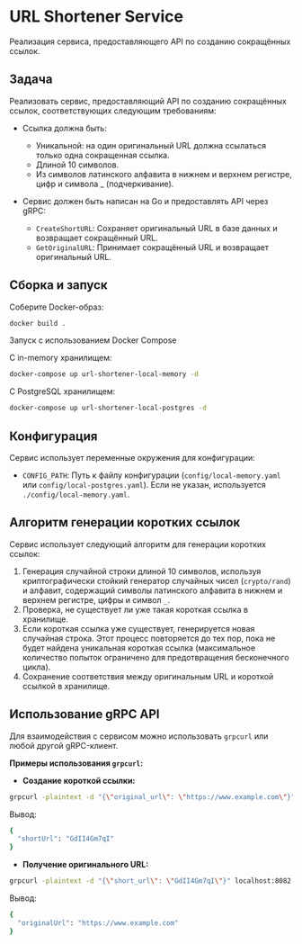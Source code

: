 # URL Shortener Service

Реализация сервиса, предоставляющего API по созданию сокращённых ссылок.

## Задача

Реализовать сервис, предоставляющий API по созданию сокращённых ссылок, соответствующих следующим требованиям:

*   Ссылка должна быть:
    *   Уникальной: на один оригинальный URL должна ссылаться только одна сокращенная ссылка.
    *   Длиной 10 символов.
    *   Из символов латинского алфавита в нижнем и верхнем регистре, цифр и символа \_ (подчеркивание).

*   Сервис должен быть написан на Go и предоставлять API через gRPC:
    *   `CreateShortURL`: Сохраняет оригинальный URL в базе данных и возвращает сокращённый URL.
    *   `GetOriginalURL`: Принимает сокращённый URL и возвращает оригинальный URL.


## Сборка и запуск

Соберите Docker-образ:

```bash
docker build .
```
Запуск с использованием Docker Compose

С in-memory хранилищем:

```bash
docker-compose up url-shortener-local-memory -d
```

С PostgreSQL хранилищем:
```bash
docker-compose up url-shortener-local-postgres -d
```
## Конфигурация

Сервис использует переменные окружения для конфигурации:

*   `CONFIG_PATH`: Путь к файлу конфигурации (`config/local-memory.yaml` или `config/local-postgres.yaml`). Если не указан, используется `./config/local-memory.yaml`.

## Алгоритм генерации коротких ссылок

Сервис использует следующий алгоритм для генерации коротких ссылок:

1.  Генерация случайной строки длиной 10 символов, используя криптографически стойкий генератор случайных чисел (`crypto/rand`) и алфавит, содержащий символы латинского алфавита в нижнем и верхнем регистре, цифры и символ `_`.
2.  Проверка, не существует ли уже такая короткая ссылка в хранилище.
3.  Если короткая ссылка уже существует, генерируется новая случайная строка. Этот процесс повторяется до тех пор, пока не будет найдена уникальная короткая ссылка (максимальное количество попыток ограничено для предотвращения бесконечного цикла).
4.  Сохранение соответствия между оригинальным URL и короткой ссылкой в хранилище.

## Использование gRPC API

Для взаимодействия с сервисом можно использовать `grpcurl` или любой другой gRPC-клиент.

**Примеры использования `grpcurl`:**

*   **Создание короткой ссылки:**

```bash
grpcurl -plaintext -d "{\"original_url\": \"https://www.example.com\"}" localhost:8082 url_shortener.URLShortener.CreateShortURL
```

Вывод:
```bash
{
  "shortUrl": "GdII4Gm7qI"
}
```

*   **Получение оригинального URL:**

```bash
grpcurl -plaintext -d "{\"short_url\": \"GdII4Gm7qI\"}" localhost:8082 url_shortener.URLShortener.GetOriginalURL
```
Вывод:
```bash
{
  "originalUrl": "https://www.example.com"
}
```
